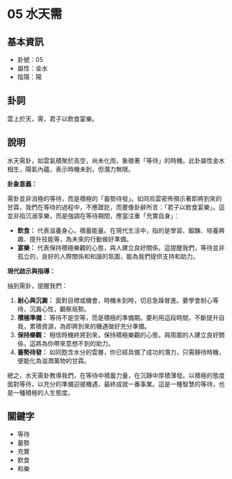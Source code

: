 # 05 水天需

## 基本資訊
- 卦號：05
- 屬性：金水
- 陰陽：陽

## 卦詞
雲上於天，需，君子以飲食宴樂。 

## 說明
水天需卦，如雲氣積聚於高空，尚未化雨，象徵著「等待」的時機。此卦屬性金水相生，陽氣內蘊，表示時機未到，但潛力無限。

**卦象意義：**

需卦並非消極的等待，而是積極的「蓄勢待發」。如同烏雲密佈預示著即將到來的甘霖，我們在等待的過程中，不應蹉跎，而要像卦辭所言：「君子以飲食宴樂」。這並非指沉溺享樂，而是強調在等待期間，應當注重「充實自身」：

*   **飲食：** 代表滋養身心，積蓄能量。在現代生活中，指的是學習、鍛鍊、培養興趣、提升技能等，為未來的行動做好準備。
*   **宴樂：** 代表保持積極樂觀的心態，與人建立良好關係。這提醒我們，等待並非孤立的，良好的人際關係和和諧的氛圍，能為我們提供支持和助力。

**現代啟示與指導：**

抽到需卦，提醒我們：

1.  **耐心與沉澱：** 面對目標或機會，時機未到時，切忌急躁冒進。要學會耐心等待，沉澱心性，觀察局勢。
2.  **積極準備：** 等待不是空等，而是積極的準備期。要利用這段時間，不斷提升自我，累積資源，為即將到來的機遇做好充分準備。
3.  **保持樂觀：** 相信時機終將到來，保持積極樂觀的心態，與周圍的人建立良好關係，這將為你帶來意想不到的助力。
4.  **蓄勢待發：** 如同飽含水分的雲層，你已經具備了成功的潛力，只需靜待時機，便能化為滋潤萬物的甘霖。

總之，水天需卦教導我們，在等待中積蓄力量，在沉靜中厚積薄發。以積極的態度面對等待，以充分的準備迎接機遇，最終成就一番事業。這是一種智慧的等待，也是一種積極的人生態度。

## 關鍵字
- 等待
- 蓄勢
- 充實
- 飲食
- 和樂
